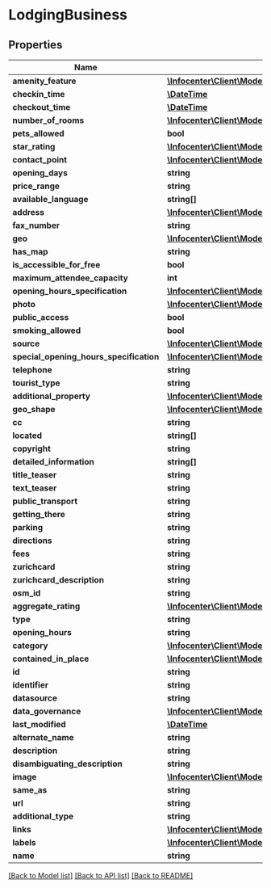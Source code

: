 # LodgingBusiness

## Properties
Name | Type | Description | Notes
------------ | ------------- | ------------- | -------------
**amenity_feature** | [**\Infocenter\Client\Model\LocationFeatureSpecification[]**](LocationFeatureSpecification.md) |  | [optional] 
**checkin_time** | [**\DateTime**](\DateTime.md) |  | [optional] 
**checkout_time** | [**\DateTime**](\DateTime.md) |  | [optional] 
**number_of_rooms** | [**\Infocenter\Client\Model\QuantitativeValue[]**](QuantitativeValue.md) |  | [optional] 
**pets_allowed** | **bool** |  | [optional] 
**star_rating** | [**\Infocenter\Client\Model\Rating**](Rating.md) |  | [optional] 
**contact_point** | [**\Infocenter\Client\Model\ContactPoint**](ContactPoint.md) |  | [optional] 
**opening_days** | **string** |  | [optional] 
**price_range** | **string** |  | [optional] 
**available_language** | **string[]** |  | [optional] 
**address** | [**\Infocenter\Client\Model\PostalAddress**](PostalAddress.md) |  | [optional] 
**fax_number** | **string** |  | [optional] 
**geo** | [**\Infocenter\Client\Model\GeoCoordinates**](GeoCoordinates.md) |  | [optional] 
**has_map** | **string** |  | [optional] 
**is_accessible_for_free** | **bool** |  | [optional] 
**maximum_attendee_capacity** | **int** |  | [optional] 
**opening_hours_specification** | [**\Infocenter\Client\Model\OpeningHoursSpecification[]**](OpeningHoursSpecification.md) |  | [optional] 
**photo** | [**\Infocenter\Client\Model\ImageObject[]**](ImageObject.md) |  | [optional] 
**public_access** | **bool** |  | [optional] 
**smoking_allowed** | **bool** |  | [optional] 
**source** | [**\Infocenter\Client\Model\Partner**](Partner.md) |  | [optional] 
**special_opening_hours_specification** | [**\Infocenter\Client\Model\OpeningHoursSpecification[]**](OpeningHoursSpecification.md) |  | [optional] 
**telephone** | **string** |  | [optional] 
**tourist_type** | **string** |  | [optional] 
**additional_property** | [**\Infocenter\Client\Model\PropertyValue[]**](PropertyValue.md) |  | [optional] 
**geo_shape** | [**\Infocenter\Client\Model\GeoShape**](GeoShape.md) |  | [optional] 
**cc** | **string** |  | [optional] 
**located** | **string[]** |  | [optional] 
**copyright** | **string** |  | [optional] 
**detailed_information** | **string[]** |  | [optional] 
**title_teaser** | **string** |  | [optional] 
**text_teaser** | **string** |  | [optional] 
**public_transport** | **string** |  | [optional] 
**getting_there** | **string** |  | [optional] 
**parking** | **string** |  | [optional] 
**directions** | **string** |  | [optional] 
**fees** | **string** |  | [optional] 
**zurichcard** | **string** |  | [optional] 
**zurichcard_description** | **string** |  | [optional] 
**osm_id** | **string** |  | [optional] 
**aggregate_rating** | [**\Infocenter\Client\Model\AggregateRating**](AggregateRating.md) |  | [optional] 
**type** | **string** |  | [optional] 
**opening_hours** | **string** |  | [optional] 
**category** | [**\Infocenter\Client\Model\Category[]**](Category.md) |  | [optional] 
**contained_in_place** | [**\Infocenter\Client\Model\Place[]**](Place.md) |  | [optional] 
**id** | **string** |  | [optional] 
**identifier** | **string** |  | [optional] 
**datasource** | **string** |  | [optional] 
**data_governance** | [**\Infocenter\Client\Model\DataGovernance**](DataGovernance.md) |  | [optional] 
**last_modified** | [**\DateTime**](\DateTime.md) |  | [optional] 
**alternate_name** | **string** |  | [optional] 
**description** | **string** |  | [optional] 
**disambiguating_description** | **string** |  | [optional] 
**image** | [**\Infocenter\Client\Model\ImageObject**](ImageObject.md) |  | [optional] 
**same_as** | **string** |  | [optional] 
**url** | **string** |  | [optional] 
**additional_type** | **string** |  | [optional] 
**links** | [**\Infocenter\Client\Model\Link[]**](Link.md) |  | [optional] 
**labels** | [**\Infocenter\Client\Model\Tag[]**](Tag.md) |  | [optional] 
**name** | **string** |  | [optional] 

[[Back to Model list]](../../README.md#documentation-for-models) [[Back to API list]](../../README.md#documentation-for-api-endpoints) [[Back to README]](../../README.md)

